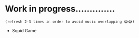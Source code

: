 # Work in progress..............
    (refresh 2-3 times in order to avoid music overlapping 😂😂)
- Squid Game 
